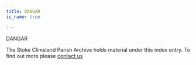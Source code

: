```yaml
---
title: DANGAR
is_name: true

---
```


DANGAR


The Stoke Climsland Parish Archive holds material under this index entry. To find out more please [contact us](/contact/)
